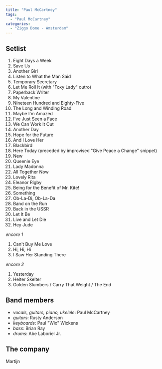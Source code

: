 ```yaml
---
title: "Paul McCartney"
tags:
  - "Paul McCartney"
categories:
  - "Ziggo Dome - Amsterdam"
---
```

Setlist
-------
1. Eight Days a Week
1. Save Us
1. Another Girl
1. Listen to What the Man Said
1. Temporary Secretary
1. Let Me Roll It (with "Foxy Lady" outro)
1. Paperback Writer
1. My Valentine
1. Nineteen Hundred and Eighty-Five
1. The Long and Winding Road
1. Maybe I'm Amazed
1. I've Just Seen a Face
1. We Can Work It Out
1. Another Day
1. Hope for the Future
1. And I Love Her
1. Blackbird
1. Here Today (preceded by improvised "Give Peace a Change" snippet)
1. New
1. Queenie Eye
1. Lady Madonna
1. All Together Now
1. Lovely Rita
1. Eleanor Rigby
1. Being for the Benefit of Mr. Kite!
1. Something
1. Ob-La-Di, Ob-La-Da
1. Band on the Run
1. Back in the USSR
1. Let It Be
1. Live and Let Die
1. Hey Jude

_encore 1_

1. Can't Buy Me Love
1. Hi, Hi, Hi
1. I Saw Her Standing There

_encore 2_

1. Yesterday
1. Helter Skelter
1. Golden Slumbers / Carry That Weight / The End

Band members
------------
* _vocals, guitars, piano, ukelele_: Paul McCartney
* _guitars_: Rusty Anderson
* _keyboards_: Paul "Wix" Wickens
* _bass_: Brian Ray
* _drums_: Abe Laboriel Jr.

The company
-----------
Martijn

